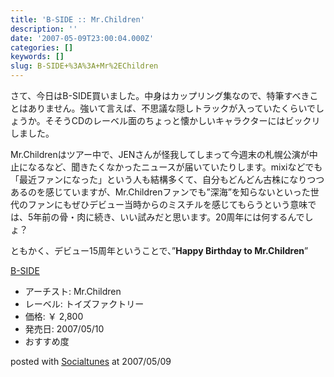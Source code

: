 ```yaml
---
title: 'B-SIDE :: Mr.Children'
description: ''
date: '2007-05-09T23:00:04.000Z'
categories: []
keywords: []
slug: B-SIDE+%3A%3A+Mr%2EChildren
---
```

さて、今日はB-SIDE買いました。中身はカップリング集なので、特筆すべきことはありません。強いて言えば、不思議な隠しトラックが入っていたくらいでしょうか。そそうCDのレーベル面のちょっと懐かしいキャラクターにはビックリしました。

Mr.Childrenはツアー中で、JENさんが怪我してしまって今週末の札幌公演が中止になるなど、聞きたくなかったニュースが届いていたりします。mixiなどでも「最近ファンになった」という人も結構多くて、自分もどんどん古株になりつつあるのを感じていますが、Mr.Childrenファンでも”深海”を知らないといった世代のファンにもぜひデビュー当時からのミスチルを感じてもらうという意味では、5年前の骨・肉に続き、いい試みだと思います。20周年には何するんでしょ？

ともかく、デビュー15周年ということで、”**Happy Birthday to Mr.Children**”

[B-SIDE](http://www.amazon.co.jp/exec/obidos/ASIN/B000O76P6C/mrchildrenonl-22/ref=nosim "B-SIDE")

*   アーチスト: Mr.Children
*   レーベル: トイズファクトリー
*   価格: ￥ 2,800
*   発売日: 2007/05/10
*   おすすめ度

posted with [Socialtunes](http://socialtunes.net) at 2007/05/09
